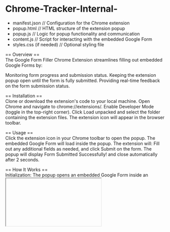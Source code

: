 # Chrome-Tracker-Internal-

- manifest.json       // Configuration for the Chrome extension
- popup.html          // HTML structure of the extension popup
- popup.js            // Logic for popup functionality and communication
- content.js          // Script for interacting with the embedded Google Form
- styles.css (if needed) // Optional styling file

== Overview == <br>
The Google Form Filler Chrome Extension streamlines filling out embedded Google Forms by:

Monitoring form progress and submission status.
Keeping the extension popup open until the form is fully submitted.
Providing real-time feedback on the form submission status.

== Installation == <br>
Clone or download the extension's code to your local machine.
Open Chrome and navigate to chrome://extensions/.
Enable Developer Mode (toggle in the top-right corner).
Click Load unpacked and select the folder containing the extension files.
The extension icon will appear in the browser toolbar.

== Usage == <br>
Click the extension icon in your Chrome toolbar to open the popup.
The embedded Google Form will load inside the popup.
The extension will:
Fill out any additional fields as needed, and click Submit on the form.
The popup will display Form Submitted Successfully! and close automatically after 2 seconds.

== How It Works == <br>
Initialization:
The popup opens an embedded Google Form inside an <iframe>.

Update the input field selector (input[aria-labelledby="i1"]) in content.js to match your specific Google Form's field attributes.

== Known Limitations == <br>
Cross-Origin Restrictions:
The extension may not work if the embedded Google Form enforces strict cross-origin policies.
Dynamic Form Changes:
If the Google Form structure changes significantly (e.g., different field attributes), updates to the field selector in content.js may be required.

== Future Enhancements == <br>
Add support for multi-field auto-fill based on user input.
Provide options for users to dynamically configure field values from the popup interface.
Enhance error handling for scenarios where the iframe or form fields cannot be accessed.
